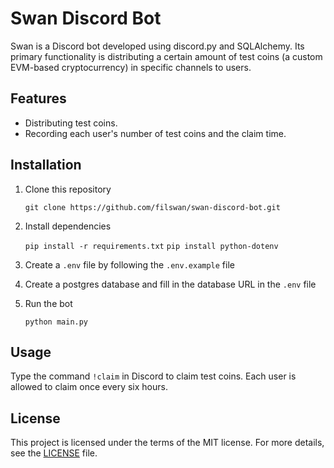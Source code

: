 # Swan Discord Bot

Swan is a Discord bot developed using discord.py and SQLAlchemy. Its primary functionality is distributing a certain amount of test coins (a custom EVM-based cryptocurrency) in specific channels to users.

## Features

- Distributing test coins.
- Recording each user's number of test coins and the claim time.

## Installation

1. Clone this repository
    
    ``git clone https://github.com/filswan/swan-discord-bot.git``

2. Install dependencies

    ``pip install -r requirements.txt``
    ``pip install python-dotenv``

3. Create a `.env` file by following the `.env.example` file

4. Create a postgres database and fill in the database URL in the `.env` file

5. Run the bot

    ``python main.py``

## Usage

Type the command `!claim` in Discord to claim test coins. Each user is allowed to claim once every six hours.

## License

This project is licensed under the terms of the MIT license. For more details, see the [LICENSE](LICENSE) file.
